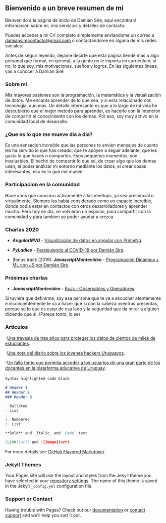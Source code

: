 ## Bienvenido a un breve resumen de mi

Bienvenido a la página de inicio de Damian Sire, aquí encontrará información sobre mí, mis servicios y detalles de contacto.

Puedes acceder a mi CV completo simplemente enviandome un correo a damiansirecontacto@gmail.com o contactandome en alguna de mis redes sociales.

Antes de seguir leyendo, dejame decirte que esta pagina tiende mas a algo personal que formal, en general, a la gente no le importa mi curriculum, si no, lo que soy, mis motivaciones, sueños y logros. En las siguientes lineas, vas a conocer a Damián Siré

### Sobre mi

Mis mayores pasiones son la programación, la matemática y la visualización de datos. Me encanta aprender de lo que sea, y si esta relacionado con tecnologia, aun mas. Un detalle interesante es que a lo largo de mi vida he descubierto que el mejor metodo para aprender, es hacerlo con la intencion de compartir el conocimiento con los demas. Por eso, soy muy activo en la comunidad local de desarrollo.  

### ¿Que es lo que me mueve dia a dia?

Es una sensacion increible que las personas te envien mensajes de cuanto les ha servido lo que has creado, que te apoyen a seguir adelante, que les gusta lo que haces o compartes. Esos pequeños momentos, son invaluables. El hecho de compartir lo que se, de crear algo que los demas usen, el poder analizar mi entorno mediante los datos, el crear cosas interesantes, eso es lo que me mueve. 


### Participacion en la comunidad 

Hace años que concurro activamente a las meetups, ya sea presencial o virtualmente. Siempre las habia considerado como un espacio increible, donde podia estar en contactos con otros desarrolladores y aprender mucho. Pero hoy en dia, se volvieron un espacio, para compartir con la comunidad y para tambien yo poder ayudar a crezca.

### Charlas 2020

- ***AngularMVD*** - [Visualización de datos en angular con PrimeNg](https://www.meetup.com/es/Angular-MVD/events/ktqljlybchbbc/).

- ***PyLadies*** - [Persiguiendo al COVID-19 por Damián Siré](https://www.meetup.com/es/PyLadiesUy/events/269044767/).

- Bonus track (2019): ***JavascriptMontevideo*** - [Programación Dinámica + ML con JS por Damián Siré](https://www.meetup.com/es/montevideojs/events/264156360/).

### Próximas charlas

- ***JavascriptMontevideo*** - [RxJs - Observables y Operadores]([[https://www.meetup.com/es/montevideojs/](https://www.meetup.com/es/montevideojs/)]).

Si tuviera que definirme, soy esa persona que te va a escuchar atentamente e inconcientemente te va a hacer que si con la cabeza mientras presentas, porque se lo que es estar de esa lado y la seguridad que da mirar a alguien diciendo que si. (Parece tonto, lo se)

### Articulos

-[Una travesia de tres años para proteger los datos de cientos de miles de estudiantes](https://www.elobservador.com.uy/nota/falla-en-la-web-de-la-udelar-dejo-al-descubierto-datos-personales-de-todos-sus-estudiantes-20202718458).

-[Una nota del diario sobre los jovenes hackers Uruguayos](https://www.elobservador.com.uy/nota/quienes-son-los-estudiantes-de-ingenieria-que-encuentran-fallas-en-sitios-del-estado-2020212154444).

-[Un fallo tonto que permitia acceder a los usuarios de una gran parte de los docentes en la plataforma educativa de Uruguay](https://www.elobservador.com.uy/nota/aparecen-imagenes-porno-en-plataforma-del-plan-ceibal-y-docentes-piden-mas-seguridad-2020420171713).


####

```markdown
Syntax highlighted code block

# Header 1
## Header 2
### Header 3

- Bulleted
- List

1. Numbered
2. List

**Bold** and _Italic_ and `Code` text

[Link](url) and ![Image](src)
```

For more details see [GitHub Flavored Markdown](https://guides.github.com/features/mastering-markdown/).

### Jekyll Themes

Your Pages site will use the layout and styles from the Jekyll theme you have selected in your [repository settings](https://github.com/damiansire/personalPage/settings). The name of this theme is saved in the Jekyll `_config.yml` configuration file.

### Support or Contact

Having trouble with Pages? Check out our [documentation](https://help.github.com/categories/github-pages-basics/) or [contact support](https://github.com/contact) and we’ll help you sort it out.
